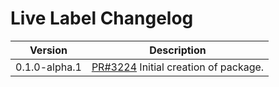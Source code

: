 # Live Label Changelog

<!-- prettier-ignore -->
| Version | Description |
|---------|-------------|
| 0.1.0-alpha.1 | [PR#3224](https://github.com/bbc/psammead/pull/3224) Initial creation of package. |

